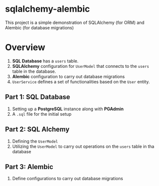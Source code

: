 # sqlalchemy-alembic
This project is a simple demonstration of SQLAlchemy (for ORM) and Alembic (for database migrations)

# Overview
1. **SQL Database** has a `users` table.
2. **SQLAlchemy** configuration for `UserModel` that connects to the `users` table in the database.
3. **Alembic** configuration to carry out database migrations
4. `UserService` defines a set of functionalities based on the `User` entity.

## Part 1: SQL Database
1. Setting up a **PostgreSQL** instance along with **PGAdmin**
2. A `.sql` file for the initial setup

## Part 2: SQL Alchemy
1. Defining the `UserModel`
2. Utilizing the `UserModel` to carry out operations on the `users` table in tha database

## Part 3: Alembic
1. Define configurations to carry out database migrations